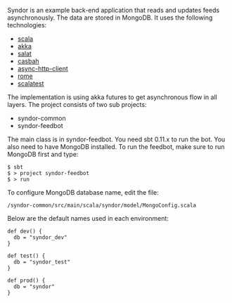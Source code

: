Syndor is an example back-end application that reads and updates feeds asynchronously. The data are stored in MongoDB. It uses the following technologies:

  - [scala]
  - [akka]
  - [salat]
  - [casbah]
  - [async-http-client] 
  - [rome]
  - [scalatest]

The implementation is using akka futures to get asynchronous flow in all layers. The project consists of two sub projects:

  - syndor-common
  - syndor-feedbot

The main class is in syndor-feedbot. You need sbt 0.11.x to run the bot. You also need to have MongoDB installed. To run the feedbot, make sure to run MongoDB first and type:

    $ sbt
    $ > project syndor-feedbot
    $ > run

To configure MongoDB database name, edit the file:

    /syndor-common/src/main/scala/syndor/model/MongoConfig.scala

Below are the default names used in each environment:

    def dev() {
      db = "syndor_dev"
    }

    def test() {
      db = "syndor_test"
    }

    def prod() {
      db = "syndor"
    }

  [scala]: http://www.scala-lang.org/
  [akka]: http://www.akka.io
  [salat]: http://github.com/novus/salat
  [casbah]: http://github.com/mongodb/casbah
  [async-http-client]: http://github.com/sonatype/async-http-client
  [rome]: https://rometools.jira.com/wiki/display/ROME/Home
  [scalatest]: http://www.scalatest.org/

